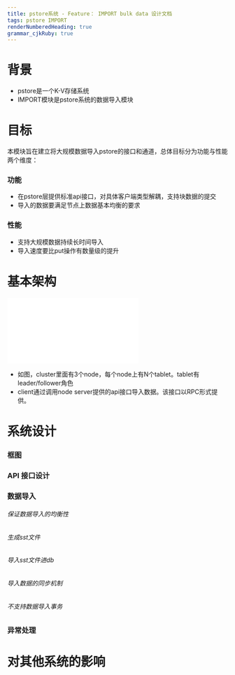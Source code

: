```yaml
---
title: pstore系统 - Feature： IMPORT bulk data 设计文档
tags: pstore IMPORT
renderNumberedHeading: true
grammar_cjkRuby: true
---
```

# 背景
- pstore是一个K-V存储系统
- IMPORT模块是pstore系统的数据导入模块
# 目标
本模块旨在建立将大规模数据导入pstore的接口和通道，总体目标分为功能与性能两个维度：
### 功能
- 在pstore层提供标准api接口，对具体客户端类型解耦，支持块数据的提交
- 导入的数据要满足节点上数据基本均衡的要求
### 性能
- 支持大规模数据持续长时间导入
- 导入速度要比put操作有数量级的提升
# 基本架构

![基本架构](./attachments/1612839742194.drawio.html)

- 如图，cluster里面有3个node，每个node上有N个tablet。tablet有leader/follower角色
- client通过调用node server提供的api接口导入数据。该接口以RPC形式提供。

# 系统设计
### 框图
### API 接口设计
### 数据导入
###### 保证数据导入的均衡性
###### 生成sst文件
###### 导入sst文件进db
###### 导入数据的同步机制
###### 不支持数据导入事务


### 异常处理

# 对其他系统的影响